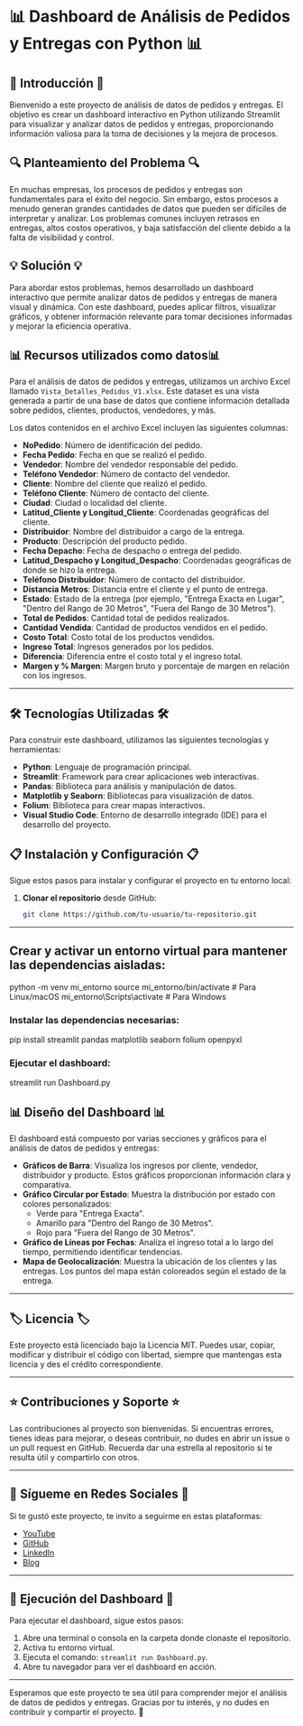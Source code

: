 # 📊 Dashboard de Análisis de Pedidos y Entregas con Python 📊

## 🌟 Introducción 🌟
Bienvenido a este proyecto de análisis de datos de pedidos y entregas. El objetivo es crear un dashboard interactivo en Python utilizando Streamlit para visualizar y analizar datos de pedidos y entregas, proporcionando información valiosa para la toma de decisiones y la mejora de procesos.

## 🔍 Planteamiento del Problema 🔍
En muchas empresas, los procesos de pedidos y entregas son fundamentales para el éxito del negocio. Sin embargo, estos procesos a menudo generan grandes cantidades de datos que pueden ser difíciles de interpretar y analizar. Los problemas comunes incluyen retrasos en entregas, altos costos operativos, y baja satisfacción del cliente debido a la falta de visibilidad y control.

## 💡 Solución 💡
Para abordar estos problemas, hemos desarrollado un dashboard interactivo que permite analizar datos de pedidos y entregas de manera visual y dinámica. Con este dashboard, puedes aplicar filtros, visualizar gráficos, y obtener información relevante para tomar decisiones informadas y mejorar la eficiencia operativa.

## 📊 Recursos utilizados como datos📊

Para el análisis de datos de pedidos y entregas, utilizamos un archivo Excel llamado `Vista_Detalles_Pedidos_V1.xlsx`. Este dataset es una vista generada a partir de una base de datos que contiene información detallada sobre pedidos, clientes, productos, vendedores, y más.

Los datos contenidos en el archivo Excel incluyen las siguientes columnas:

- **NoPedido**: Número de identificación del pedido.
- **Fecha Pedido**: Fecha en que se realizó el pedido.
- **Vendedor**: Nombre del vendedor responsable del pedido.
- **Teléfono Vendedor**: Número de contacto del vendedor.
- **Cliente**: Nombre del cliente que realizó el pedido.
- **Teléfono Cliente**: Número de contacto del cliente.
- **Ciudad**: Ciudad o localidad del cliente.
- **Latitud_Cliente y Longitud_Cliente**: Coordenadas geográficas del cliente.
- **Distribuidor**: Nombre del distribuidor a cargo de la entrega.
- **Producto**: Descripción del producto pedido.
- **Fecha Depacho**: Fecha de despacho o entrega del pedido.
- **Latitud_Despacho y Longitud_Despacho**: Coordenadas geográficas de donde se hizo la entrega.
- **Teléfono Distribuidor**: Número de contacto del distribuidor.
- **Distancia Metros**: Distancia entre el cliente y el punto de entrega.
- **Estado**: Estado de la entrega (por ejemplo, "Entrega Exacta en Lugar", "Dentro del Rango de 30 Metros", "Fuera del Rango de 30 Metros").
- **Total de Pedidos**: Cantidad total de pedidos realizados.
- **Cantidad Vendida**: Cantidad de productos vendidos en el pedido.
- **Costo Total**: Costo total de los productos vendidos.
- **Ingreso Total**: Ingresos generados por los pedidos.
- **Diferencia**: Diferencia entre el costo total y el ingreso total.
- **Margen y % Margen**: Margen bruto y porcentaje de margen en relación con los ingresos.

---

## 🛠️ Tecnologías Utilizadas 🛠️
Para construir este dashboard, utilizamos las siguientes tecnologías y herramientas:
- **Python**: Lenguaje de programación principal.
- **Streamlit**: Framework para crear aplicaciones web interactivas.
- **Pandas**: Biblioteca para análisis y manipulación de datos.
- **Matplotlib y Seaborn**: Bibliotecas para visualización de datos.
- **Folium**: Biblioteca para crear mapas interactivos.
- **Visual Studio Code**: Entorno de desarrollo integrado (IDE) para el desarrollo del proyecto.

## 📋 Instalación y Configuración 📋
Sigue estos pasos para instalar y configurar el proyecto en tu entorno local:

1. **Clonar el repositorio** desde GitHub:
   ```bash
   git clone https://github.com/tu-usuario/tu-repositorio.git

---
## Crear y activar un entorno virtual para mantener las dependencias aisladas:

python -m venv mi_entorno
source mi_entorno/bin/activate  # Para Linux/macOS
mi_entorno\Scripts\activate  # Para Windows

### Instalar las dependencias necesarias:

pip install streamlit pandas matplotlib seaborn folium openpyxl

### Ejecutar el dashboard:


streamlit run Dashboard.py

## 📊 Diseño del Dashboard 📊

El dashboard está compuesto por varias secciones y gráficos para el análisis de datos de pedidos y entregas:

- **Gráficos de Barra**: Visualiza los ingresos por cliente, vendedor, distribuidor y producto. Estos gráficos proporcionan información clara y comparativa.
- **Gráfico Circular por Estado**: Muestra la distribución por estado con colores personalizados: 
  - Verde para "Entrega Exacta".
  - Amarillo para "Dentro del Rango de 30 Metros".
  - Rojo para "Fuera del Rango de 30 Metros".
- **Gráfico de Líneas por Fechas**: Analiza el ingreso total a lo largo del tiempo, permitiendo identificar tendencias.
- **Mapa de Geolocalización**: Muestra la ubicación de los clientes y las entregas. Los puntos del mapa están coloreados según el estado de la entrega.

---

## 🏷️ Licencia 🏷️

Este proyecto está licenciado bajo la Licencia MIT. Puedes usar, copiar, modificar y distribuir el código con libertad, siempre que mantengas esta licencia y des el crédito correspondiente.

---

## ⭐ Contribuciones y Soporte ⭐

Las contribuciones al proyecto son bienvenidas. Si encuentras errores, tienes ideas para mejorar, o deseas contribuir, no dudes en abrir un issue o un pull request en GitHub. Recuerda dar una estrella al repositorio si te resulta útil y compartirlo con otros.

---

## 📣 Sígueme en Redes Sociales 📣

Si te gustó este proyecto, te invito a seguirme en estas plataformas:

- [YouTube](#) 
- [GitHub](#)
- [LinkedIn](#)
- [Blog](#)

---

## 🚀 Ejecución del Dashboard 🚀

Para ejecutar el dashboard, sigue estos pasos:

1. Abre una terminal o consola en la carpeta donde clonaste el repositorio.
2. Activa tu entorno virtual.
3. Ejecuta el comando: `streamlit run Dashboard.py`.
4. Abre tu navegador para ver el dashboard en acción.

---

Esperamos que este proyecto te sea útil para comprender mejor el análisis de datos de pedidos y entregas. Gracias por tu interés, y no dudes en contribuir y compartir el proyecto. 🚀


